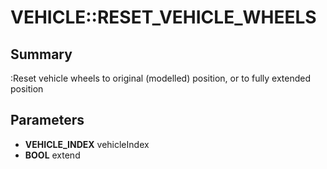 # VEHICLE::RESET_VEHICLE_WHEELS

## Summary
:Reset vehicle wheels to original (modelled) position, or to fully extended position

## Parameters
* **VEHICLE_INDEX** vehicleIndex
* **BOOL** extend